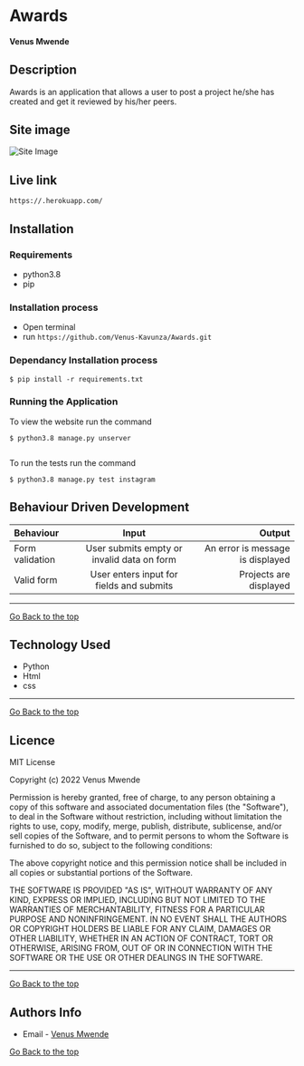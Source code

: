 # Awards
#### Venus Mwende
## Description
Awards is an application that allows a user to post a project he/she has created and get it reviewed by his/her peers.

## Site image
![Site Image]()

## Live link
`https://.herokuapp.com/`
## Installation
### Requirements
* python3.8
* pip 

### Installation process
* Open terminal
* run `https://github.com/Venus-Kavunza/Awards.git`

### Dependancy Installation process
```
$ pip install -r requirements.txt

```

### Running the Application
To view the website run the command
```
$ python3.8 manage.py unserver


```
To run the tests run the command
```
$ python3.8 manage.py test instagram

```
## Behaviour Driven Development
| Behaviour | Input | Output |
| :---------------- | :---------------: | ------------------: |
|  Form validation    | User submits empty or invalid data on form | An error is message is displayed    |
|  Valid form  | User enters input for fields and submits    | Projects are displayed|

****

[Go Back to the top](#Awards)
## Technology Used
* Python
* Html
* css

****
[Go Back to the top](#Awards)
## Licence
MIT License

Copyright (c) 2022 Venus Mwende

Permission is hereby granted, free of charge, to any person obtaining a copy
of this software and associated documentation files (the "Software"), to deal
in the Software without restriction, including without limitation the rights
to use, copy, modify, merge, publish, distribute, sublicense, and/or sell
copies of the Software, and to permit persons to whom the Software is
furnished to do so, subject to the following conditions:

The above copyright notice and this permission notice shall be included in all
copies or substantial portions of the Software.

THE SOFTWARE IS PROVIDED "AS IS", WITHOUT WARRANTY OF ANY KIND, EXPRESS OR
IMPLIED, INCLUDING BUT NOT LIMITED TO THE WARRANTIES OF MERCHANTABILITY,
FITNESS FOR A PARTICULAR PURPOSE AND NONINFRINGEMENT. IN NO EVENT SHALL THE
AUTHORS OR COPYRIGHT HOLDERS BE LIABLE FOR ANY CLAIM, DAMAGES OR OTHER
LIABILITY, WHETHER IN AN ACTION OF CONTRACT, TORT OR OTHERWISE, ARISING FROM,
OUT OF OR IN CONNECTION WITH THE SOFTWARE OR THE USE OR OTHER DEALINGS IN THE
SOFTWARE.


****
[Go Back to the top](#Awards)
## Authors Info
* Email - [Venus Mwende](venusmwende@gmail.com)

[Go Back to the top](#Awards)